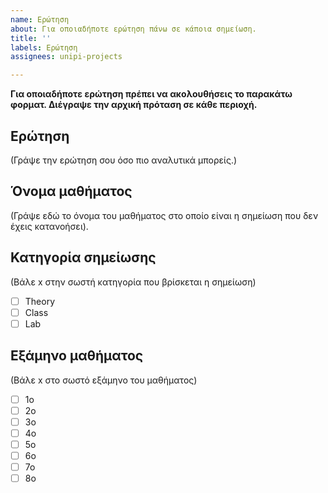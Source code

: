 ```yaml
---
name: Ερώτηση
about: Για οποιαδήποτε ερώτηση πάνω σε κάποια σημείωση.
title: ''
labels: Ερώτηση
assignees: unipi-projects

---
```


**Για οποιαδήποτε ερώτηση πρέπει να ακολουθήσεις το παρακάτω φορματ. Διέγραψε την αρχική πρόταση σε κάθε περιοχή.**
 
## Ερώτηση

(Γράψε την ερώτηση σου όσο πιο αναλυτικά μπορείς.)


##  Όνομα μαθήματος

(Γράψε εδώ το όνομα του μαθήματος στο οποίο είναι η σημείωση που δεν έχεις κατανοήσει).

##  Κατηγορία σημείωσης
(Βάλε x στην σωστή κατηγορία που βρίσκεται η σημείωση)

- [ ] Theory
- [ ] Class
- [ ] Lab

## Εξάμηνο μαθήματος

(Βάλε x στο σωστό εξάμηνο του μαθήματος)

- [ ] 1ο
- [ ] 2ο
- [ ] 3ο
- [ ] 4ο
- [ ] 5ο
- [ ] 6ο
- [ ] 7ο
- [ ] 8ο
